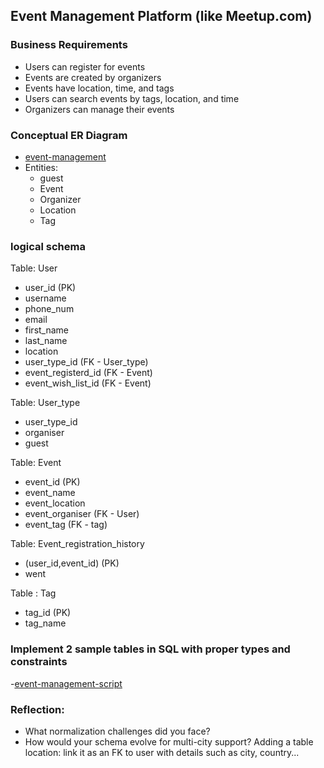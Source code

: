 ## Event Management Platform (like Meetup.com)
### Business Requirements
- Users can register for events
- Events are created by organizers
- Events have location, time, and tags
- Users can search events by tags, location, and time
- Organizers can manage their events

### Conceptual ER Diagram
- [event-management](event_management.png)
- Entities:
  - guest
  - Event
  - Organizer
  - Location
  - Tag

### logical schema
Table: User
- user_id (PK)
- username
- phone_num
- email
- first_name
- last_name
- location
- user_type_id (FK - User_type)
- event_registerd_id (FK - Event)
- event_wish_list_id (FK - Event)

Table: User_type
- user_type_id
- organiser
- guest

Table: Event
- event_id (PK)
- event_name
- event_location
- event_organiser (FK - User)
- event_tag (FK - tag)

Table: Event_registration_history
- (user_id,event_id) (PK)
- went

Table : Tag
- tag_id (PK)
- tag_name

### Implement 2 sample tables in SQL with proper types and constraints
-[event-management-script](event-management-script.sql)

### Reflection:
- What normalization challenges did you face?
- How would your schema evolve for multi-city support?
  Adding a table location: link it as an FK to user with details such as city, country...